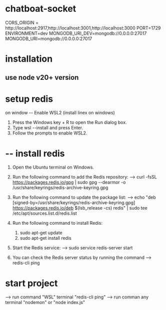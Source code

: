# chatboat-socket
 
<!-- env file  -->
CORS_ORIGIN = http://localhost:2917,http://localhost:3001,http://localhost:3000
PORT=1729
ENVIRONMENT=dev
MONGODB_URI_DEV=mongodb://0.0.0.0:27017
MONGODB_URI=mongodb://0.0.0.0:27017



# installation

## use node v20+ version

# setup redis 
on window
-- Enable WSL2 (install linex on windows)
1. Press the Windows key + R to open the Run dialog box.
2. Type wsl --install and press Enter.
3. Follow the prompts to enable WSL2.

# -- install redis
1. Open the Ubuntu terminal on Windows.
2. Run the following command to add the Redis repository:
   --> curl -fsSL https://packages.redis.io/gpg | sudo gpg --dearmor -o /usr/share/keyrings/redis-archive-keyring.gpg

3. Run the following command to update the package list:
   --> echo "deb [signed-by=/usr/share/keyrings/redis-archive-keyring.gpg] https://packages.redis.io/deb $(lsb_release -cs) redis" | sudo tee /etc/apt/sources.list.d/redis.list

4. Run the following command to install Redis:
   1. sudo apt-get update
   2. sudo apt-get install redis

5. Start the Redis service:
    --> sudo service redis-server start
6. You can check the Redis server status by running the command
   --> redis-cli ping



# start project 
--> run command "WSL" terminal  "redis-cli ping"
--> run comman any terminal "nodemon" or "node index.js"